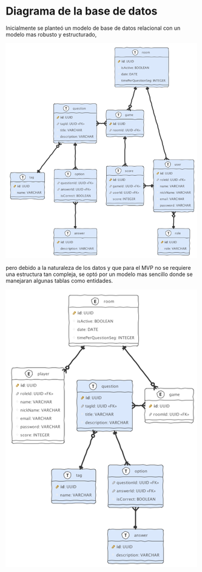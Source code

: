 # Diagrama de la base de datos

Inicialmente se planteó un modelo de base de datos relacional con un modelo mas robusto y estructurado, 

![Base de datos](images/architecture/baseDeDatos.png)

pero debido a la naturaleza de los datos y que para el MVP no se requiere una estructura tan compleja, 
se optó por un modelo mas sencillo donde se manejaran algunas tablas como entidades. 

![Base de datos](images/architecture/entidades.png)